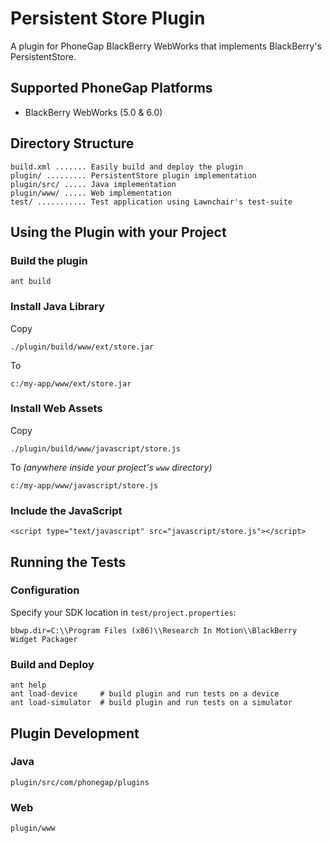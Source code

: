 Persistent Store Plugin
=======================

A plugin for PhoneGap BlackBerry WebWorks that implements BlackBerry's PersistentStore.

Supported PhoneGap Platforms
----------------------------

- BlackBerry WebWorks (5.0 & 6.0)

Directory Structure
-------------------

    build.xml ....... Easily build and deploy the plugin
    plugin/ ......... PersistentStore plugin implementation
    plugin/src/ ..... Java implementation
    plugin/www/ ..... Web implementation
    test/ ........... Test application using Lawnchair's test-suite

Using the Plugin with your Project
----------------------------------

### Build the plugin

    ant build

### Install Java Library

Copy

    ./plugin/build/www/ext/store.jar

To

    c:/my-app/www/ext/store.jar

### Install Web Assets

Copy

    ./plugin/build/www/javascript/store.js

To _(anywhere inside your project's `www` directory)_

    c:/my-app/www/javascript/store.js

### Include the JavaScript

    <script type="text/javascript" src="javascript/store.js"></script>

Running the Tests
-----------------

### Configuration

Specify your SDK location in `test/project.properties`:

    bbwp.dir=C:\\Program Files (x86)\\Research In Motion\\BlackBerry Widget Packager

### Build and Deploy

    ant help
    ant load-device     # build plugin and run tests on a device
    ant load-simulator  # build plugin and run tests on a simulator

Plugin Development
------------------

### Java

    plugin/src/com/phonegap/plugins

### Web

    plugin/www
